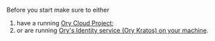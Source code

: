 Before you start make sure to either

1. have a running [Ory Cloud Project](../console/create-project.mdx);
2. or are running
   [Ory's Identity service (Ory Kratos) on your machine](../../self-hosted/identity/run.mdx).
